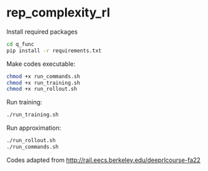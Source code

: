 # rep_complexity_rl

Install required packages

```bash
cd q_func
pip install -r requirements.txt
```

Make codes executable:
```bash
chmod +x run_commands.sh
chmod +x run_training.sh
chmod +x run_rollout.sh
```


Run training:

```bash
./run_training.sh
```

Run approximation:

```bash
./run_rollout.sh
./run_commands.sh
```

Codes adapted from http://rail.eecs.berkeley.edu/deeprlcourse-fa22

